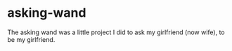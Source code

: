 # asking-wand
The asking wand was a little project I did to ask my girlfriend (now wife), to be my girlfriend.
